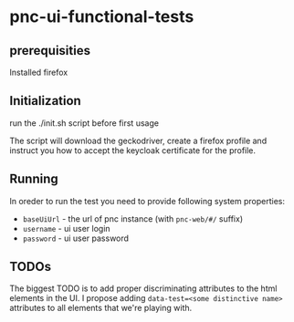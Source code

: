 # pnc-ui-functional-tests

## prerequisities
Installed firefox

## Initialization
run the ./init.sh script before first usage

The script will download the geckodriver, create a firefox profile and instruct you how to accept the keycloak certificate for the profile.

## Running
In oreder to run the test you need to provide following system properties:
- `baseUiUrl` - the url of pnc instance (with `pnc-web/#/` suffix)
- `username` - ui user login
- `password` - ui user password

## TODOs
The biggest TODO is to add proper discriminating attributes to the html elements in the UI. 
I propose adding `data-test=<some distinctive name>` attributes to all elements that we're playing with.

